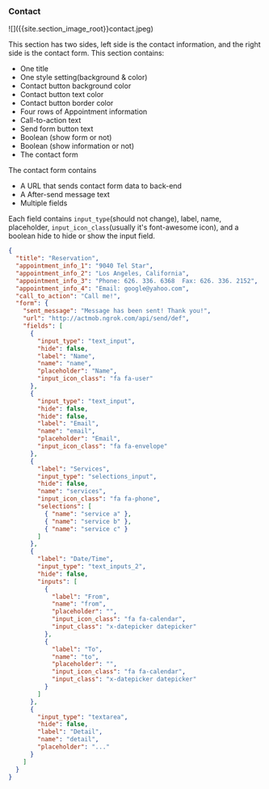 <h3 id='contact'>Contact</h3>
![]({{site.section_image_root}}contact.jpeg)

This section has two sides, left side is the contact information, and the right side is the contact form.  This section contains:

* One title
* One style setting(background & color)
* Contact button background color
* Contact button text color
* Contact button border color
* Four rows of Appointment information
* Call-to-action text
* Send form button text
* Boolean (show form or not)
* Boolean (show information or not)
* The contact form

The contact form contains

* A URL that sends contact form data to back-end
* A After-send message text
* Multiple fields

Each field contains `input_type`(should not change), label, name, placeholder, `input_icon_class`(usually it's font-awesome icon), and a boolean hide to hide or show the input field.

```json
{
  "title": "Reservation",
  "appointment_info_1": "9040 Tel Star",
  "appointment_info_2": "Los Angeles, California",
  "appointment_info_3": "Phone: 626. 336. 6368  Fax: 626. 336. 2152",
  "appointment_info_4": "Email: google@yahoo.com",
  "call_to_action": "Call me!",
  "form": {
    "sent_message": "Message has been sent! Thank you!",
    "url": "http://actmob.ngrok.com/api/send/def",
    "fields": [
      {
        "input_type": "text_input",
        "hide": false,
        "label": "Name",
        "name": "name",
        "placeholder": "Name",
        "input_icon_class": "fa fa-user"
      },
      {
        "input_type": "text_input",
        "hide": false,
        "hide": false,
        "label": "Email",
        "name": "email",
        "placeholder": "Email",
        "input_icon_class": "fa fa-envelope"
      },
      {
        "label": "Services",
        "input_type": "selections_input",
        "hide": false,
        "name": "services",
        "input_icon_class": "fa fa-phone",
        "selections": [
          { "name": "service a" },
          { "name": "service b" },
          { "name": "service c" }
        ]
      },
      {
        "label": "Date/Time",
        "input_type": "text_inputs_2",
        "hide": false,
        "inputs": [
          {
            "label": "From",
            "name": "from",
            "placeholder": "",
            "input_icon_class": "fa fa-calendar",
            "input_class": "x-datepicker datepicker"
          },
          {
            "label": "To",
            "name": "to",
            "placeholder": "",
            "input_icon_class": "fa fa-calendar",
            "input_class": "x-datepicker datepicker"
          }
        ]
      },
      {
        "input_type": "textarea",
        "hide": false,
        "label": "Detail",
        "name": "detail",
        "placeholder": "..."
      }
    ]
  }
}
```
